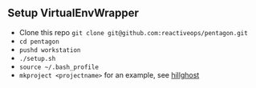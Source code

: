 ## Setup VirtualEnvWrapper

* Clone this repo `git clone git@github.com:reactiveops/pentagon.git`
* `cd pentagon`
* `pushd workstation`
* `./setup.sh`
* `source ~/.bash_profile`
* `mkproject <projectname>` for an example, see [hillghost](https://github.com/reactiveops/hillghost-infrastructure)
